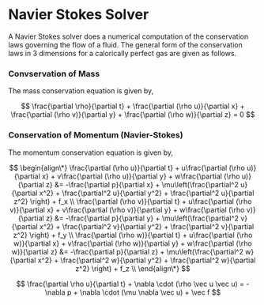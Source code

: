 # Navier Stokes Solver

A Navier Stokes solver does a numerical computation of the conservation laws governing the flow of a fluid. The general form of the conservation laws in 3 dimensions for a calorically perfect gas are given as follows.

### Convservation of Mass
The mass conservation equation is given by,

$$ \frac{\partial \rho}{\partial t} + \frac{\partial (\rho u)}{\partial x} + \frac{\partial (\rho v)}{\partial y} + \frac{\partial (\rho w)}{\partial z} = 0 $$

### Conservation of Momentum (Navier-Stokes)
The momentum conservation equation is given by,

$$ 
\begin{align\*}
  \frac{\partial (\rho u)}{\partial t} + u\frac{\partial (\rho u)}{\partial x} + v\frac{\partial (\rho u)}{\partial y} + w\frac{\partial (\rho u)}{\partial z} &= -\frac{\partial p}{\partial x} + \mu\left(\frac{\partial^2 u}{\partial x^2} + \frac{\partial^2 u}{\partial y^2} + \frac{\partial^2 u}{\partial z^2} \right) + f_x \\
  \frac{\partial (\rho v)}{\partial t} + u\frac{\partial (\rho v)}{\partial x} + v\frac{\partial (\rho v)}{\partial y} + w\frac{\partial (\rho v)}{\partial z} &= -\frac{\partial p}{\partial y} + \mu\left(\frac{\partial^2 v}{\partial x^2} + \frac{\partial^2 v}{\partial y^2} + \frac{\partial^2 v}{\partial z^2} \right) + f_y \\
  \frac{\partial (\rho w)}{\partial t} + u\frac{\partial (\rho w)}{\partial x} + v\frac{\partial (\rho w)}{\partial y} + w\frac{\partial (\rho w)}{\partial z} &= -\frac{\partial p}{\partial z} + \mu\left(\frac{\partial^2 w}{\partial x^2} + \frac{\partial^2 w}{\partial y^2} + \frac{\partial^2 w}{\partial z^2} \right) + f_z \\
\end{align\*}
$$


$$ \frac{\partial \rho u}{\partial t} + \nabla \cdot (\rho \vec u \vec u) = -\nabla p + \nabla \cdot (\mu \nabla \vec u) + \vec f $$
